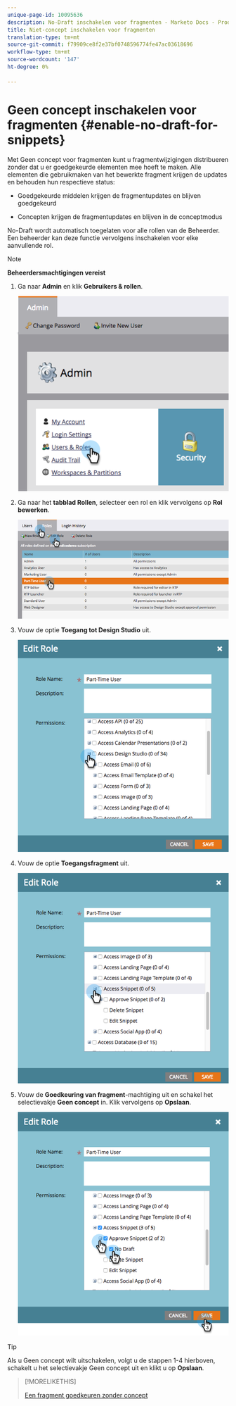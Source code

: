 ```yaml
---
unique-page-id: 10095636
description: No-Draft inschakelen voor fragmenten - Marketo Docs - Productdocumentatie
title: Niet-concept inschakelen voor fragmenten
translation-type: tm+mt
source-git-commit: f79909ce8f2e37bf0748596774fe47ac03618696
workflow-type: tm+mt
source-wordcount: '147'
ht-degree: 0%

---
```



# Geen concept inschakelen voor fragmenten {#enable-no-draft-for-snippets}

Met Geen concept voor fragmenten kunt u fragmentwijzigingen distribueren zonder dat u er goedgekeurde elementen mee hoeft te maken. Alle elementen die gebruikmaken van het bewerkte fragment krijgen de updates en behouden hun respectieve status:

* Goedgekeurde middelen krijgen de fragmentupdates en blijven goedgekeurd

* Concepten krijgen de fragmentupdates en blijven in de conceptmodus

No-Draft wordt automatisch toegelaten voor alle rollen van de Beheerder. Een beheerder kan deze functie vervolgens inschakelen voor elke aanvullende rol.

>[!NOTE]
>
>**Beheerdersmachtigingen vereist**

1. Ga naar **Admin** en klik **Gebruikers &amp; rollen**.

   ![](assets/usersandroles.png)

1. Ga naar het **tabblad Rollen**, selecteer een rol en klik vervolgens op **Rol bewerken**.

   ![](assets/editrole2.png)

1. Vouw de optie **Toegang tot Design Studio** uit.

   ![](assets/expanddesignstudio.png)

1. Vouw de optie **Toegangsfragment** uit.

   ![](assets/expandsnippet.png)

1. Vouw de **Goedkeuring van fragment**-machtiging uit en schakel het selectievakje **Geen concept** in. Klik vervolgens op **Opslaan**.

   ![](assets/2017-06-15-10-35-04.png)

>[!TIP]
>
>Als u Geen concept wilt uitschakelen, volgt u de stappen 1-4 hierboven, schakelt u het selectievakje Geen concept uit en klikt u op **Opslaan**.

>[!MORELIKETHIS]
>
>[Een fragment goedkeuren zonder concept](/help/marketo/product-docs/personalization/segmentation-and-snippets/snippets/approve-a-snippet-with-no-draft.md)
